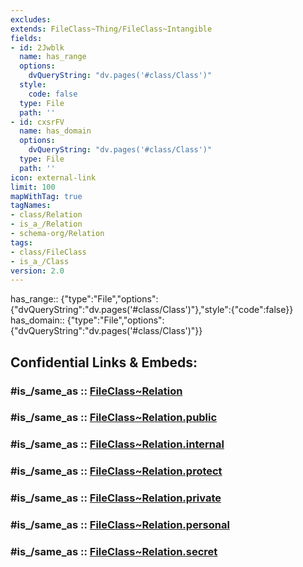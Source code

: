 ```yaml
---
excludes: 
extends: FileClass~Thing/FileClass~Intangible
fields:
- id: 2Jwblk
  name: has_range
  options:
    dvQueryString: "dv.pages('#class/Class')"
  style:
    code: false
  type: File
  path: ''
- id: cxsrFV
  name: has_domain
  options:
    dvQueryString: "dv.pages('#class/Class')"
  type: File
  path: ''
icon: external-link
limit: 100
mapWithTag: true
tagNames:
- class/Relation
- is_a_/Relation
- schema-org/Relation
tags:
- class/FileClass
- is_a_/Class
version: 2.0
---
```


has_range:: {"type":"File","options":{"dvQueryString":"dv.pages('#class/Class')"},"style":{"code":false}}
has_domain:: {"type":"File","options":{"dvQueryString":"dv.pages('#class/Class')"}}


## Confidential Links & Embeds: 

### #is_/same_as :: [FileClass~Relation](/_Standards/fileClass/FileClass~Relation.md) 

### #is_/same_as :: [FileClass~Relation.public](/_public/fileClass/FileClass~Relation.public.md) 

### #is_/same_as :: [FileClass~Relation.internal](/_internal/fileClass/FileClass~Relation.internal.md) 

### #is_/same_as :: [FileClass~Relation.protect](/_protect/fileClass/FileClass~Relation.protect.md) 

### #is_/same_as :: [FileClass~Relation.private](/_private/fileClass/FileClass~Relation.private.md) 

### #is_/same_as :: [FileClass~Relation.personal](/_personal/fileClass/FileClass~Relation.personal.md) 

### #is_/same_as :: [FileClass~Relation.secret](/_secret/fileClass/FileClass~Relation.secret.md)

